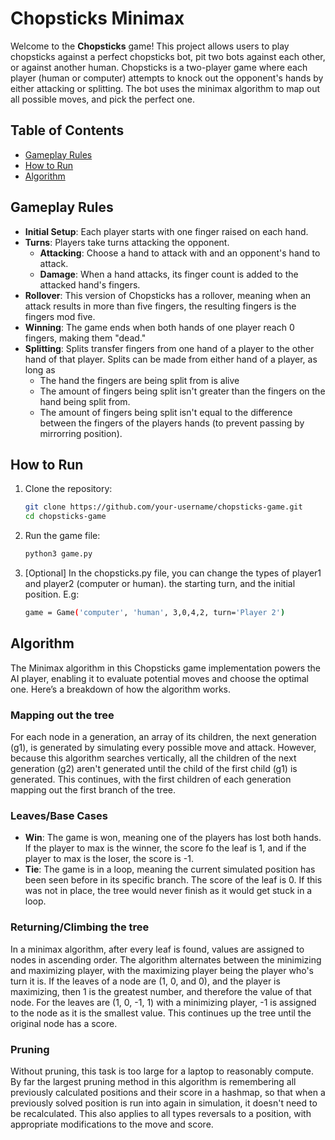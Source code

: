# Chopsticks Minimax

Welcome to the **Chopsticks** game! This project allows users to play chopsticks against a perfect chopsticks bot, pit two bots against each other, or against another human. Chopsticks is a two-player game where each player (human or computer) attempts to knock out the opponent's hands by either attacking or splitting. The bot uses the minimax algorithm to map out all possible moves, and pick the perfect one.

## Table of Contents

-   [Gameplay Rules](#gameplay-rules)
-   [How to Run](#how-to-run)
-   [Algorithm](#algorithm)


## Gameplay Rules

-   **Initial Setup**: Each player starts with one finger raised on each hand.
-   **Turns**: Players take turns attacking the opponent.
    -   **Attacking**: Choose a hand to attack with and an opponent's hand to attack.
    -   **Damage**: When a hand attacks, its finger count is added to the attacked hand's fingers.
-   **Rollover**: This version of Chopsticks has a rollover, meaning when an attack results in more than five fingers, the resulting fingers is the fingers mod five.
-   **Winning**: The game ends when both hands of one player reach 0 fingers, making them "dead."
-   **Splitting**: Splits transfer fingers from one hand of a player to the other hand of that player. Splits can be made from either hand of a player, as long as
    - The hand the fingers are being split from is alive
    - The amount of fingers being split isn't greater than the fingers on the hand being split from.
    - The amount of fingers being split isn't equal to the difference between the fingers of the players hands (to prevent passing by mirrorring position).

## How to Run

1. Clone the repository:
    ```bash
    git clone https://github.com/your-username/chopsticks-game.git
    cd chopsticks-game
    ```
2. Run the game file:
    ```bash
    python3 game.py
    ```
3. [Optional] In the chopsticks.py file, you can change the types of player1 and player2 (computer or human). the starting turn, and the initial position. E.g:
     ```bash
    game = Game('computer', 'human', 3,0,4,2, turn='Player 2')    
    ```

## Algorithm

The Minimax algorithm in this Chopsticks game implementation powers the AI player, enabling it to evaluate potential moves and choose the optimal one. Here’s a breakdown of how the algorithm works.

### Mapping out the tree

For each node in a generation, an array of its children, the next generation (g1), is generated by simulating every possible move and attack. However, because this algorithm searches vertically, all the children of the next generation (g2) aren't generated until the child of the first child (g1) is generated. This continues, with the first children of each generation mapping out the first branch of the tree.

### Leaves/Base Cases

-   **Win**: The game is won, meaning one of the players has lost both hands. If the player to max is the winner, the score fo the leaf is 1, and if the player to max is the loser, the score is -1.
-   **Tie**: The game is in a loop, meaning the current simulated position has been seen before in its specific branch. The score of the leaf is 0. If this was not in place, the tree would never finish as it would get stuck in a loop.

### Returning/Climbing the tree

In a minimax algorithm, after every leaf is found, values are assigned to nodes in ascending order. The algorithm alternates between the minimizing and maximizing player, with the maximizing player being the player who's turn it is. If the leaves of a node are (1, 0, and 0), and the player is maximizing, then 1 is the greatest number, and therefore the value of that node. For the leaves are (1, 0, -1, 1) with a minimizing player, -1 is assigned to the node as it is the smallest value. This continues up the tree until the original node has a score.

### Pruning

Without pruning, this task is too large for a laptop to reasonably compute. By far the largest pruning method in this algorithm is remembering all previously calculated positions and their score in a hashmap, so that when a previously solved position is run into again in simulation, it doesn't need to be recalculated. This also applies to all types reversals to a position, with appropriate modifications to the move and score.
